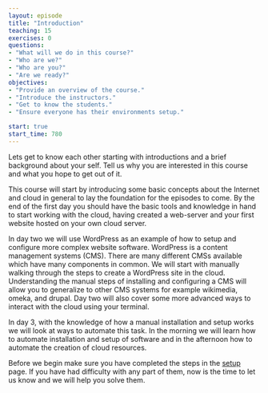 ```yaml
---
layout: episode
title: "Introduction"
teaching: 15
exercises: 0
questions:
- "What will we do in this course?"
- "Who are we?"
- "Who are you?"
- "Are we ready?"
objectives:
- "Provide an overview of the course."
- "Introduce the instructors."
- "Get to know the students."
- "Ensure everyone has their environments setup."

start: true
start_time: 780
---
```


Lets get to know each other starting with introductions and a brief background about your self. Tell us why you are interested in this course and what you hope to get out of it.

This course will start by introducing some basic concepts about the Internet and cloud in general to lay the foundation for the episodes to come. By the end of the first day you should have the basic tools and knowledge in hand to start working with the cloud, having created a web-server and your first website hosted on your own cloud server.

In day two we will use WordPress as an example of how to setup and configure more complex website software.  WordPress is a content management systems (CMS). There are many different CMSs available which have many components in common. We will start with manually walking through the steps to create a WordPress site in the cloud. Understanding the manual steps of installing and configuring a CMS will allow you to generalize to other CMS systems for example wikimedia, omeka, and drupal. Day two will also cover some more advanced ways to interact with the cloud using your terminal.

In day 3, with the knowledge of how a manual installation and setup works we will look at ways to automate this task. In the morning we will learn how to automate installation and setup of software and in the afternoon how to automate the creation of cloud resources.

Before we begin make sure you have completed the steps in the [setup](../setup) page. If you have had difficulty with any part of them, now is the time to let us know and we will help you solve them.
